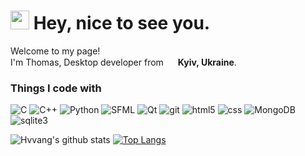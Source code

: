 <h1><img src="https://emojis.slackmojis.com/emojis/images/1531849430/4246/blob-sunglasses.gif?1531849430" width="30"/> Hey, nice to see you.</h1>


<p>Welcome to my page! </br> I'm Thomas, Desktop developer from <img src="https://image.flaticon.com/icons/svg/197/197572.svg" width="15"/> <b>Kyiv, Ukraine</b>. </p>
<h3>Things I code with</h3>
<p>
  <img alt="C" src="https://img.shields.io/badge/C-blue.svg?style=flat&logo=c&logoColor=white" />
  <img alt="C++" src="https://img.shields.io/badge/C++-blue.svg?style=flat&logo=c%2B%2B" />
  <img alt="Python" src="https://img.shields.io/badge/python-4f4f4f?style=flat&logo=python" />
  <img alt="SFML" src="https://img.shields.io/badge/SFML-green.svg?style=flat&logo=sfml&Color=white" />
  <img alt="Qt" src="https://img.shields.io/badge/Qt-4f4f4f?style=flat&logo=qt&Color=white" /> 
  <img alt="git" src="https://img.shields.io/badge/-Git-F05032?style=flat-square&logo=git&logoColor=white" />
  <img alt="html5" src="https://img.shields.io/badge/-HTML5-E34F26?style=flat-square&logo=html5&logoColor=white" />
  <img alt="css" src="https://img.shields.io/badge/-CSS3-3B90FF?style=flat-square&logo=css3&logoColor=white" />
  <img alt="MongoDB" src="https://img.shields.io/badge/-MongoDB-13aa52?style=flat-square&logo=mongodb&logoColor=white" />
  <img alt="sqlite3" src="https://img.shields.io/badge/-sqlite3-43853d?style=flat-square&logo=sqlite&logoColor=white" />
</p>

![Hvvang's github stats](https://github-readme-stats.vercel.app/api?username=Hvvang&count_private=true&show_icons=true&theme=default) [![Top Langs](https://github-readme-stats.vercel.app/api/top-langs/?username=Hvvang&layout=compact)](https://github.com/anuraghazra/github-readme-stats)
<!--
**Hvvang/Hvvang** is a ✨ _special_ ✨ repository because its `README.md` (this file) appears on your GitHub profile.

Here are some ideas to get you started:

- 🔭 I’m currently working on ...
- 🌱 I’m currently learning ...
- 👯 I’m looking to collaborate on ...
- 🤔 I’m looking for help with ...
- 💬 Ask me about ...
- 📫 How to reach me: ...
- 😄 Pronouns: ...
- ⚡ Fun fact: ...
-->
